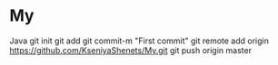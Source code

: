 # My
Java
git init
git add <folder>
git commit-m "First commit"
git remote add origin https://github.com/KseniyaShenets/My.git
git push origin master
